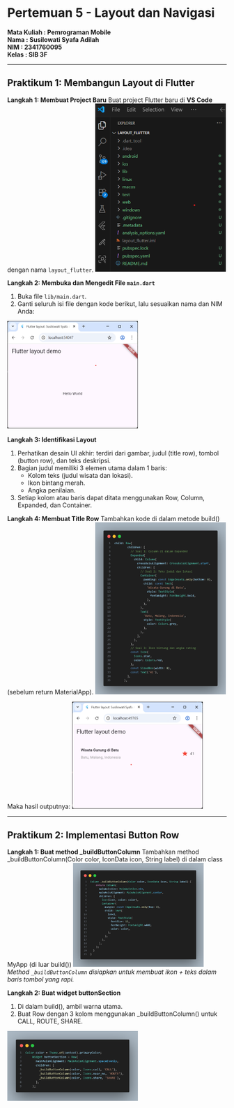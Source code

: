 # Pertemuan 5 - Layout dan Navigasi

**Mata Kuliah : Pemrograman Mobile**  
**Nama        : Susilowati Syafa Adilah**  
**NIM         : 2341760095**  
**Kelas       : SIB 3F**  

---

## Praktikum 1: Membangun Layout di Flutter

**Langkah 1: Membuat Project Baru**
Buat project Flutter baru di **VS Code** dengan nama `layout_flutter`.
<img src="images/P1.1.png" alt="Praktikum 1" width="300"/>

**Langkah 2: Membuka dan Mengedit File `main.dart`**
1. Buka file `lib/main.dart`.
2. Ganti seluruh isi file dengan kode berikut, lalu sesuaikan nama dan NIM Anda:
<img src="images/P1.2.png" alt="Praktikum 1" width="300"/>

**Langkah 3: Identifikasi Layout**
1. Perhatikan desain UI akhir: terdiri dari gambar, judul (title row), tombol (button row), dan teks deskripsi.
2. Bagian judul memiliki 3 elemen utama dalam 1 baris:
    - Kolom teks (judul wisata dan lokasi).
    - Ikon bintang merah.
    - Angka penilaian.
3. Setiap kolom atau baris dapat ditata menggunakan Row, Column, Expanded, dan Container.

**Langkah 4: Membuat Title Row**
Tambahkan kode di dalam metode build() (sebelum return MaterialApp).
<img src="images/P1.4.png" alt="Praktikum 1" width="300"/>

Maka hasil outputnya:
<img src="images/P1.3.png" alt="Praktikum 1" width="300"/>

---

## Praktikum 2: Implementasi Button Row
**Langkah 1: Buat method _buildButtonColumn**
Tambahkan method _buildButtonColumn(Color color, IconData icon, String label) di dalam class MyApp (di luar build())
<img src="images/P2.1.png" alt="Praktikum 2" width="300"/>
*Method `_buildButtonColumn` disiapkan untuk membuat ikon + teks dalam baris tombol yang rapi.*

**Langkah 2: Buat widget buttonSection**
1. Di dalam build(), ambil warna utama.
2. Buat Row dengan 3 kolom menggunakan _buildButtonColumn() untuk CALL, ROUTE, SHARE.
<img src="images/P2.2.png" alt="Praktikum 2" width="300"/>
